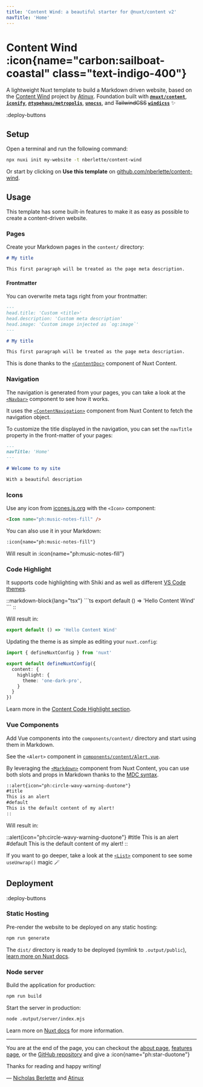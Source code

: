 ```yaml
---
title: 'Content Wind: a beautiful starter for @nuxt/content v2'
navTitle: 'Home'
---
```


# Content Wind :icon{name="carbon:sailboat-coastal" class="text-indigo-400"}

A lightweight Nuxt template to build a Markdown driven website, based on the [Content Wind](https://github.com/atinux/content-wind) project by [Atinux](https://github.com/atinux). Foundation built with [**`@nuxt/content`**](https://content.nuxtjs.org), [**`iconify`**](https://iconify.design), [**`@typehaus/metropolis`**](https://metropolis.typehaus.org), [**`unocss`**](https://unocss.tk), and ~~TailwindCSS~~ [**`windicss`**](https://windicss.org) :sparkles:


:deploy-buttons

## Setup

Open a terminal and run the following command:

```bash
npx nuxi init my-website -t nberlette/content-wind
```

Or start by clicking on **Use this template** on [github.com/nberlette/content-wind](https://github.com/nberlette/content-wind).

## Usage

This template has some built-in features to make it as easy as possible to create a content-driven website.

### Pages

Create your Markdown pages in the `content/` directory:

```md
# My title

This first paragraph will be treated as the page meta description.
```

#### Frontmatter

You can overwrite meta tags right from your frontmatter:

```md
---
head.title: 'Custom <title>'
head.description: 'Custom meta description'
head.image: 'Custom image injected as `og:image`'
---

# My title

This first paragraph will be treated as the page meta description.
```

This is done thanks to the [`<ContentDoc>`](https://content.nuxtjs.org/api/components/content-doc) component of Nuxt Content.

### Navigation

The navigation is generated from your pages, you can take a look at the [`<Navbar>`](https://github.com/Atinux/content-wind/blob/main/components/Navbar.vue) component to see how it works.

It uses the [`<ContentNavigation>`](https://content.nuxtjs.org/api/components/content-navigation) component from Nuxt Content to fetch the navigation object.

To customize the title displayed in the navigation, you can set the `navTitle` property in the front-matter of your pages:

```md
---
navTitle: 'Home'
---

# Welcome to my site

With a beautiful description
```  


### Icons

Use any icon from [icones.js.org](https://icones.js.org) with the `<Icon>` component:

```html
<Icon name="ph:music-notes-fill" />
```

You can also use it in your Markdown:

```md
:icon{name="ph:music-notes-fill"}
```

Will result in :icon{name="ph:music-notes-fill"}

### Code Highlight

It supports code highlighting with Shiki and as well as different [VS Code themes](https://github.com/shikijs/shiki/blob/main/docs/themes.md#all-themes).

::markdown-block{lang="tsx"}
\```ts
export default () => 'Hello Content Wind'
\```
::

Will result in:

```ts
export default () => 'Hello Content Wind'
```

Updating the theme is as simple as editing your `nuxt.config`:

```ts
import { defineNuxtConfig } from 'nuxt'

export default defineNuxtConfig({
  content: {
    highlight: {
      theme: 'one-dark-pro',
    }
  }
})
```

Learn more in the [Content Code Highlight section](https://content.nuxtjs.org/api/configuration#highlight).

### Vue Components

Add Vue components into the `components/content/` directory and start using them in Markdown.

See the `<Alert>` component in [`components/content/Alert.vue`](https://github.com/Atinux/content-wind/blob/main/components/content/Alert.vue).

By leveraging the [`<Markdown>`](https://content.nuxtjs.org/api/components/markdown) component from Nuxt Content, you can use both slots and props in Markdown thanks to the [MDC syntax](https://content.nuxtjs.org/guide/writing/mdc).

```md
::alert{icon="ph:circle-wavy-warning-duotone"}
#title
This is an alert
#default
This is the default content of my alert!
::
```

Will result in:

::alert{icon="ph:circle-wavy-warning-duotone"}
#title
This is an alert
#default
This is the default content of my alert!
::

If you want to go deeper, take a look at the [`<List>`](https://github.com/nberlette/content-wind/blob/main/components/content/List.vue) component to see some `useUnwrap()` magic :magic_wand:


## Deployment


:deploy-buttons


### Static Hosting

Pre-render the website to be deployed on any static hosting:

```sh
npm run generate
```

The `dist/` directory is ready to be deployed (symlink to `.output/public`), [learn more on Nuxt docs](https://v3.nuxtjs.org/guide/deploy/static-hosting).

### Node server

Build the application for production:

```sh
npm run build
```

Start the server in production:

```bash
node .output/server/index.mjs
```

Learn more on [Nuxt docs](https://v3.nuxtjs.org/guide/deploy/node-server) for more information.

---

You are at the end of the page, you can checkout the [about page](/about), [features page](/features), or the [GitHub repository](https://github.com/nberlette/content-wind) and give a :icon{name="ph:star-duotone"}

Thanks for reading and happy writing! 

— [Nicholas Berlette](https://github.com/nberlette) and [Atinux](https://twitter.com/Atinux)
